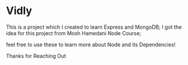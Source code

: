 # Vidly

This is a project which I created to learn Express and MongoDB;
I got the idea for this project from Mosh Hamedani Node Course;

feel free to use these to learn more about Node and its Dependencies!

Thanks for Reaching Out
